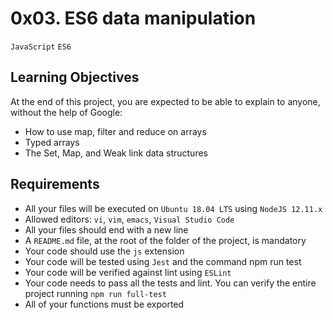 # 0x03. ES6 data manipulation

`JavaScript` `ES6`

## Learning Objectives

At the end of this project, you are expected to be able to explain to anyone, without the help of Google:

- How to use map, filter and reduce on arrays
- Typed arrays
- The Set, Map, and Weak link data structures

## Requirements

-   All your files will be executed on `Ubuntu 18.04 LTS` using `NodeJS 12.11.x`
-   Allowed editors: `vi`, `vim`, `emacs`, `Visual Studio Code`
-   All your files should end with a new line
-   A `README.md` file, at the root of the folder of the project, is mandatory
-   Your code should use the `js` extension
-   Your code will be tested using `Jest` and the command npm run test
-   Your code will be verified against lint using `ESLint`
-   Your code needs to pass all the tests and lint. You can verify the entire project running `npm run full-test`
- All of your functions must be exported
